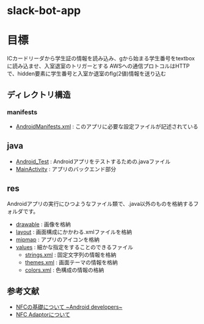 ﻿# slack-bot-app

 # 目標
 ICカードリーダから学生証の情報を読み込み、gから始まる学生番号をtextboxに読み込ませ、入室退室のトリガーとする
 AWSへの通信プロトコルはHTTPで、hidden要素に学生番号と入室か退室のflg(2値)情報を送り込む

## ディレクトリ構造
### manifests
- [AndroidManifests.xml](https://github.com/ShotaArima/slack-bot-app/blob/main/app/src/main/AndroidManifest.xml) : このアプリに必要な設定ファイルが記述されている
## java
- [Android_Test](https://github.com/ShotaArima/slack-bot-app/tree/main/app/src/androidTest) : Androidアプリをテストするための.javaファイル
- [MainActivity](https://github.com/ShotaArima/slack-bot-app/tree/main/app/src/main/java/com/example/lab_entry/MainActivity.java) : アプリのバックエンド部分
## res
Androidアプリの実行にひつようなファイル類で、.java以外のものを格納するフォルダです。
- [drawable](https://github.com/ShotaArima/slack-bot-app/tree/main/app/src/main/res/drawable) : 画像を格納
- [layout](https://github.com/ShotaArima/slack-bot-app/tree/main/app/src/main/res/layout) : 画面構成にかかわる.xmlファイルを格納
- [mipmap](https://github.com/ShotaArima/slack-bot-app/tree/main/app/src/main/res) : アプリのアイコンを格納
- [values](https://github.com/ShotaArima/slack-bot-app/tree/main/app/src/main/res/values) : 細かな指定をすることのできるファイル
  - [strings.xml](https://github.com/ShotaArima/slack-bot-app/blob/main/app/src/main/res/values/strings.xml) : 固定文字列の情報を格納
  - [themes.xml](https://github.com/ShotaArima/slack-bot-app/blob/main/app/src/main/res/values/themes.xml) : 画面テーマの情報を格納
  - [colors.xml](https://github.com/ShotaArima/slack-bot-app/blob/main/app/src/main/res/values/colors.xml) : 色構成の情報の格納

## 参考文献
- [NFCの基礎について ~Android developers~](https://developer.android.com/develop/connectivity/nfc/nfc?hl=ja)
- [NFC Adaptorについて](https://developer.android.com/reference/android/nfc/NfcAdapter#ACTION_TECH_DISCOVERED)
